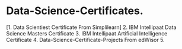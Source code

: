 # Data-Science-Certificates.

[1. Data Scientiest Certificate From Simplilearn]
2. IBM Intellipaat Data Science Masters Certificate
3. IBM Intellipaat Artificial Intelligence Certificate
4. Data-Science-Certificate-Projects From edWisor
5.

